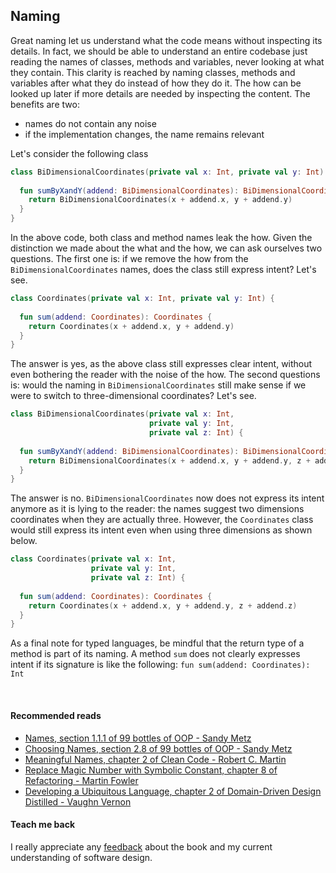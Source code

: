 ## Naming
Great naming let us understand what the code means without inspecting its details. In fact, we should be able
to understand an entire codebase just reading the names of classes, methods and variables, never looking at what they contain.
This clarity is reached by naming classes, methods and variables after what they do instead of how they do it.
The how can be looked up later if more details are needed by inspecting the content. The benefits are two:
* names do not contain any noise
* if the implementation changes, the name remains relevant

Let's consider the following class

```kotlin
class BiDimensionalCoordinates(private val x: Int, private val y: Int) {
  
  fun sumByXandY(addend: BiDimensionalCoordinates): BiDimensionalCoordinates {
    return BiDimensionalCoordinates(x + addend.x, y + addend.y)
  }
}
```

In the above code, both class and method names leak the how. Given the distinction we made about the what and the how,
we can ask ourselves two questions. The first one is: if we remove the how from the `BiDimensionalCoordinates` names, does the class
still express intent? Let's see.

```kotlin
class Coordinates(private val x: Int, private val y: Int) {
  
  fun sum(addend: Coordinates): Coordinates {
    return Coordinates(x + addend.x, y + addend.y)
  }
}
```

The answer is yes, as the above class still expresses clear intent, without even bothering the reader with the noise of the how.
The second questions is: would the naming in `BiDimensionalCoordinates` still make sense if we were to switch to three-dimensional
coordinates? Let's see.

```kotlin
class BiDimensionalCoordinates(private val x: Int, 
                               private val y: Int, 
                               private val z: Int) {
  
  fun sumByXandY(addend: BiDimensionalCoordinates): BiDimensionalCoordinates {
    return BiDimensionalCoordinates(x + addend.x, y + addend.y, z + addend.z)
  }
}
```

The answer is no. `BiDimensionalCoordinates` now does not express its intent anymore as it is lying to the reader:
the names suggest two dimensions coordinates when they are actually three. However, the `Coordinates` class would still express
its intent even when using three dimensions as shown below.

```kotlin
class Coordinates(private val x: Int,
                  private val y: Int,
                  private val z: Int) {
  
  fun sum(addend: Coordinates): Coordinates {
    return Coordinates(x + addend.x, y + addend.y, z + addend.z)
  }
}
```

As a final note for typed languages, be mindful that the return type of a method is part of its naming. A method `sum`
does not clearly expresses intent if its signature is like the following: `fun sum(addend: Coordinates): Int`

<br/>  

#### Recommended reads
* [Names, section 1.1.1 of 99 bottles of OOP - Sandy Metz](https://www.goodreads.com/book/show/31183020-99-bottles-of-oop)  
* [Choosing Names, section 2.8 of 99 bottles of OOP - Sandy Metz](https://www.goodreads.com/book/show/31183020-99-bottles-of-oop)  
* [Meaningful Names, chapter 2 of Clean Code - Robert C. Martin](https://www.goodreads.com/book/show/3735293-clean-code)  
* [Replace Magic Number with Symbolic Constant, chapter 8 of Refactoring - Martin Fowler](https://www.goodreads.com/en/book/show/44936.Refactoring)  
* [Developing a Ubiquitous Language, chapter 2 of Domain-Driven Design Distilled - Vaughn Vernon](https://www.barnesandnoble.com/w/domain-driven-design-distilled-vaughn-vernon/1124175630)

#### Teach me back
I really appreciate any [feedback]((/introduction/introduction.html#teach-me-back)) about the book and my current understanding of software design.
